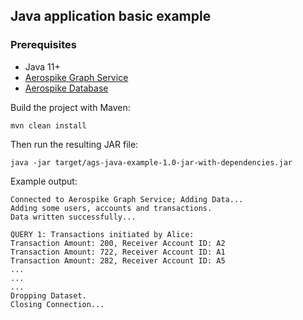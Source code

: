 ## Java application basic example

### Prerequisites

- Java 11+
- [Aerospike Graph Service](https://aerospike.com/docs/graph/install/docker/)
- [Aerospike Database](https://aerospike.com/docs/database/install/docker/)

Build the project with Maven:
```shell
mvn clean install
```

Then run the resulting JAR file:
```shell
java -jar target/ags-java-example-1.0-jar-with-dependencies.jar
```

Example output:
```
Connected to Aerospike Graph Service; Adding Data...
Adding some users, accounts and transactions.
Data written successfully...

QUERY 1: Transactions initiated by Alice:
Transaction Amount: 200, Receiver Account ID: A2
Transaction Amount: 722, Receiver Account ID: A1
Transaction Amount: 282, Receiver Account ID: A5
...
...
...
Dropping Dataset. 
Closing Connection...
```
